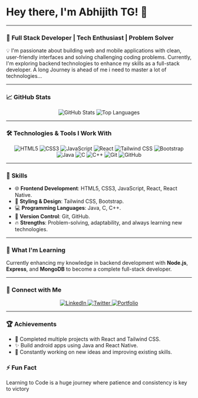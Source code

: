 # Hey there, I'm Abhijith TG! 👋

---

### 🚀 **Full Stack Developer | Tech Enthusiast | Problem Solver**

💡 I'm passionate about building web and mobile applications with clean, user-friendly interfaces and solving challenging coding problems. Currently, I'm exploring backend technologies to enhance my skills as a full-stack developer. A long Journey is ahead of me i need to master a lot of technologies...

---

### 📈 **GitHub Stats**

<p align="center">
  <img src="https://github-readme-stats.vercel.app/api?username=Abhijith-TG&show_icons=true&theme=radical" alt="GitHub Stats">
  <img src="https://github-readme-stats.vercel.app/api/top-langs/?username=Abhijith-TG&layout=compact&theme=radical" alt="Top Languages">
</p>

---


### 🛠️ **Technologies & Tools I Work With**

<p align="center">
  <img src="https://img.shields.io/badge/HTML5-E34F26?style=for-the-badge&logo=html5&logoColor=white" alt="HTML5">
  <img src="https://img.shields.io/badge/CSS3-1572B6?style=for-the-badge&logo=css3&logoColor=white" alt="CSS3">
  <img src="https://img.shields.io/badge/JavaScript-F7DF1E?style=for-the-badge&logo=javascript&logoColor=black" alt="JavaScript">
  <img src="https://img.shields.io/badge/React-61DAFB?style=for-the-badge&logo=react&logoColor=black" alt="React">
  <img src="https://img.shields.io/badge/TailwindCSS-38B2AC?style=for-the-badge&logo=tailwind-css&logoColor=white" alt="Tailwind CSS">
  <img src="https://img.shields.io/badge/Bootstrap-563D7C?style=for-the-badge&logo=bootstrap&logoColor=white" alt="Bootstrap">
  <img src="https://img.shields.io/badge/Java-007396?style=for-the-badge&logo=java&logoColor=white" alt="Java">
  <img src="https://img.shields.io/badge/C-00599C?style=for-the-badge&logo=c&logoColor=white" alt="C">
  <img src="https://img.shields.io/badge/C%2B%2B-00599C?style=for-the-badge&logo=cplusplus&logoColor=white" alt="C++">
  <img src="https://img.shields.io/badge/Git-F05032?style=for-the-badge&logo=git&logoColor=white" alt="Git">
  <img src="https://img.shields.io/badge/GitHub-181717?style=for-the-badge&logo=github&logoColor=white" alt="GitHub">
</p>

---



### 🌟 **Skills**

- 🌐 **Frontend Development**: HTML5, CSS3, JavaScript, React, React Native.
- 🎨 **Styling & Design**: Tailwind CSS, Bootstrap.
- 💻 **Programming Languages**: Java, C, C++.
- 🔧 **Version Control**: Git, GitHub.
- 🔥 **Strengths**: Problem-solving, adaptability, and always learning new technologies.

---

### 🌱 **What I'm Learning**

Currently enhancing my knowledge in backend development with **Node.js**, **Express**, and **MongoDB** to become a complete full-stack developer.

---

### 🤝 **Connect with Me**

<p align="center">
  <a href="linkedin.com/in/abhijith-t-g-67a39925b">
    <img src="https://img.shields.io/badge/LinkedIn-0A66C2?style=for-the-badge&logo=linkedin&logoColor=white" alt="LinkedIn">
  </a>
  <a href="https://twitter.com/yourprofile">
    <img src="https://img.shields.io/badge/Twitter-1DA1F2?style=for-the-badge&logo=twitter&logoColor=white" alt="Twitter">
  </a>
  <a href="https://javascriptboy45d.web.app/">
    <img src="https://img.shields.io/badge/Portfolio-24292E?style=for-the-badge&logo=github-pages&logoColor=white" alt="Portfolio">
  </a>
</p>

---

### 🏆 **Achievements**

- 🏅 Completed multiple projects with React and Tailwind CSS.
- ✨ Build android apps using Java and React Native.
- 🚀 Constantly working on new ideas and improving existing skills.



### ⚡ **Fun Fact**

Learning to Code is a huge journey where patience and consistency is key to victory

